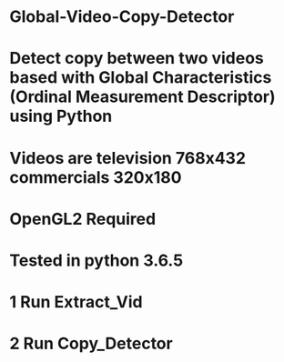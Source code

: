 # Global-Video-Copy-Detector
# Detect copy between two videos based with Global Characteristics (Ordinal Measurement Descriptor) using Python
# Videos are television 768x432 commercials 320x180

# OpenGL2 Required
# Tested in python 3.6.5

# 1 Run Extract_Vid
# 2 Run Copy_Detector
